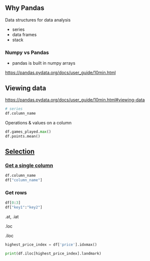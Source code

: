 ## Why Pandas

Data structures for data analysis

-   series
-   data frames
-   stack

### Numpy vs Pandas

-   pandas is built in numpy arrays

https://pandas.pydata.org/docs/user_guide/10min.html

## Viewing data

https://pandas.pydata.org/docs/user_guide/10min.html#viewing-data

```python
# series
df.column_name
```

Operations & values on a column

```python
df.games_played.max()
df.points.mean()
```

## [Selection](https://pandas.pydata.org/docs/user_guide/10min.html#selection)

### [Get a single column](https://pandas.pydata.org/docs/user_guide/10min.html#getting)

```python
df.column_name
df["column_name"]
```

### Get rows

```python
df[0:3]
df["key1":"key2"]
```

.at, .iat

.loc

.iloc

```python
highest_price_index = df['price'].idxmax()
```

```python
print(df.iloc[highest_price_index].landmark)
```
